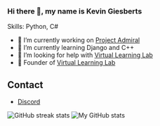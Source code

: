 ### Hi there 👋, my name is Kevin Giesberts

Skills: Python, C#

- 🔭 I’m currently working on [Project Admiral](https://github.com/KevinGiesberts/Project-Admiral)
- 🌱 I’m currently learning Django and C++
- 🤔 I’m looking for help with [Virtual Learning Lab](https://github.com/KevinGiesberts/Virtual-Learning-Lab)
- 💼 Founder of [Virtual Learning Lab](https://github.com/Virtual-Learning-Lab)
## Contact
  - [Discord](https://discordapp.com/users/776703468358467594)

![GitHub streak stats](https://github-readme-streak-stats.herokuapp.com/?user=KevinGiesberts)
![My GitHub stats](https://github-readme-stats.vercel.app/api?username=KevinGiesberts)
